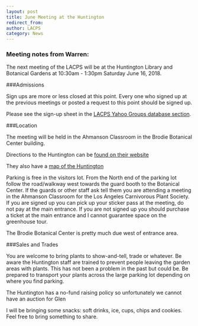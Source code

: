 ```yaml
---
layout: post
title: June Meeting at the Huntington
redirect_from:
author: LACPS
category: News
---
```


### Meeting notes from Warren:

The next meeting of the LACPS will be at the Huntington Library and Botanical Gardens at 10:30am - 1:30pm Saturday June 16, 2018.

###Admissions

Sign ups are more or less closed at this point. Every one who signed up at the previous meetings or posted a request to this point should be signed up.

Please see the sign-up sheet in the [LACPS Yahoo Groups database section](https://groups.yahoo.com/neo/groups/LACPS/database/9/).

###Location

The meeting will be held in the Ahmanson Classroom in the Brodie Botanical Center building.

Directions to the Huntington can be [found on their website](http://www.huntington.org/directions/)

They also have a [map of the Huntington](http://www.huntington.org/map/)

Parking is free in the visitors lot. From the North end of the parking lot follow the road/walkway west towards the guard booth to the Botanical Center. If the guards or other staff ask tell them you are attending a meeting in the Ahmanson Classroom for the Los Angeles Carnivorous Plant Society. If you are signed up you can pick up your sticker pass at the meeting, do not pay at the main entrance. If you are not signed up you should purchase a ticket at the main entrance and I cannot guarantee space on the greenhouse tour.

The Brodie Botanical Center is pretty much due west of entrance area.

###Sales and Trades

You are welcome to bring plants to show-and-tell, trade or whatever. Be aware the Huntington staff are trained to prevent people leaving the garden areas with plants. This has not been a problem in the past but could be. Be prepared to transport your plants across the large parking lot depending on where you find parking.

The Huntington has a no-fund raising policy so unfortunately we cannot have an auction for Glen

I will be bringing some snacks: soft drinks, ice, cups, chips and cookies. Feel free to bring something to share.
